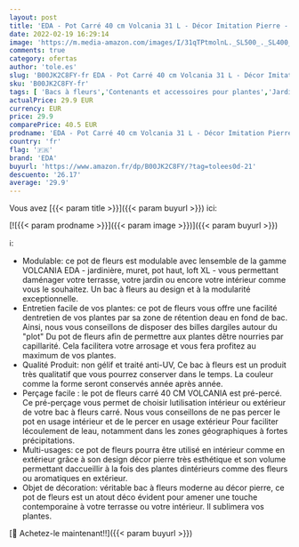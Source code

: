 ```yaml
---
layout: post
title: 'EDA - Pot Carré 40 cm Volcania 31 L - Décor Imitation Pierre - Double Paroi - Zone de Rétention d Eau - 39 5 x 39 5 x 43 5 cm - Gris anthracite'
date: 2022-02-19 16:29:14
image: 'https://m.media-amazon.com/images/I/31qTPtmolnL._SL500_._SL400_.jpg'
comments: true
category: ofertas
author: 'tole.es'
slug: 'B00JK2C8FY-fr EDA - Pot Carré 40 cm Volcania 31 L - Décor Imitation...'
sku: 'B00JK2C8FY-fr'
tags: [ 'Bacs à fleurs','Contenants et accessoires pour plantes','Jardin','Matériels darrosage et outils pour jardins','eda', ]
actualPrice: 29.9 EUR
currency: EUR
price: 29.9
comparePrice: 40.5 EUR
prodname: 'EDA - Pot Carré 40 cm Volcania 31 L - Décor Imitation Pierre - Double Paroi - Zone de Rétention d Eau - 39 5 x 39 5 x 43 5 cm - Gris anthracite'
country: 'fr'
flag: '🇫🇷'
brand: 'EDA'
buyurl: 'https://www.amazon.fr/dp/B00JK2C8FY/?tag=tolees0d-21'
descuento: '26.17'
average: '29.9'
---
```


Vous avez [{{< param title >}}]({{< param buyurl >}}) ici:

[![{{< param prodname >}}]({{< param image >}})]({{< param buyurl >}})

ℹ️:

- Modulable: ce pot de fleurs est modulable avec lensemble de la gamme VOLCANIA EDA - jardinière, muret, pot haut, loft XL - vous permettant daménager votre terrasse, votre jardin ou encore votre intérieur comme vous le souhaitez. Un bac à fleurs au design et à la modularité exceptionnelle.
- Entretien facile de vos plantes: ce pot de fleurs vous offre une facilité dentretien de vos plantes par sa zone de rétention deau en fond de bac. Ainsi, nous vous conseillons de disposer des billes dargiles autour du "plot" Du pot de fleurs afin de permettre aux plantes dêtre nourries par capillarité. Cela facilitera votre arrosage et vous fera profitez au maximum de vos plantes.
- Qualité Produit: non gélif et traité anti-UV, Ce bac à fleurs est un produit très qualitatif que vous pourrez conserver dans le temps. La couleur comme la forme seront conservés année après année.
- Perçage facile : le pot de fleurs carré 40 CM VOLCANIA est pré-percé. Ce pré-perçage vous permet de choisir lutilisation intérieur ou extérieur de votre bac à fleurs carré. Nous vous conseillons de ne pas percer le pot en usage intérieur et de le percer en usage extérieur Pour faciliter lécoulement de leau, notamment dans les zones géographiques à fortes précipitations.
- Multi-usages: ce pot de fleurs pourra être utilisé en intérieur comme en extérieur grâce à son design décor pierre très esthétique et son volume permettant daccueillir à la fois des plantes dintérieurs comme des fleurs ou aromatiques en extérieur.
- Objet de décoration: véritable bac à fleurs moderne au décor pierre, ce pot de fleurs est un atout déco évident pour amener une touche contemporaine à votre terrasse ou votre intérieur. Il sublimera vos plantes.

[🛒 Achetez-le maintenant!!]({{< param buyurl >}})

